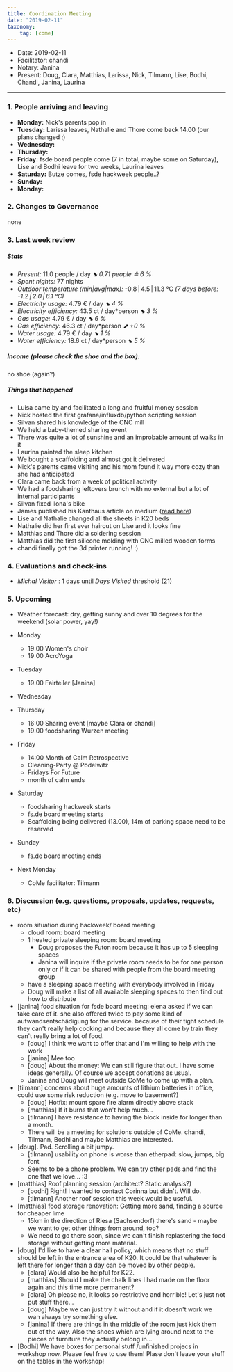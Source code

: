 ```yaml
---
title: Coordination Meeting
date: "2019-02-11"
taxonomy:
    tag: [come]
---
```


<!--
Hello facilitator/notary! Thank you for your services. Here is some advice for facilitating coordination meetings:
  - Prepare the meeting a bit beforehand (find out about evaluations, gas, electricity and water usages, waste collections, income, scheduled events). You can ask others to assist you.
  - Notify people 10 minutes before the meeting starts. (Watching the clock is not super fun, people will be grateful if you do it for them.)
  - Start at 10:00 sharp, or earlier if everyone is there. (Waiting is time-wasting, be a time-saver!)
  - If you don't want to take notes yourself ask someone else to take care of that. (This pad can easily be used to read from and write in simultaneously.)
  - Go through the ordered points in order, even if nothing has changed. (They are arranged to try and get the most relevant information to most people.)
  - Feel welcome to moderate conversation if off-topic or too detailed. (Are listeners interested? Are speakers satisfied? Can you identify a sub-group?)
  - Try to finish the meeting before 11:00. (There is always more to talk about and it's important for people to know that CoMes don't take forever.)
  - Leave the room once the meeting has ended. (This sends a clear signal to everyone else that they can also leave and get on with their day.)
  - Take care that the meeting minutes will be put to kanthaus.online. (If you don't know how to do it, ask someone to help you with it. But do it today!)
  - As soon as the minutes are online, empty the pad from all irrelevant things and get it ready for the next facilitator. (Only keep regular events such as CoMe, power hour, regular food pickups and such. Move the counter figures from 'last 7 days' to '7 days before that' and adjust the date to next week.)
  - Please indent list points with a double-space, not a tab-space: the pad has a bug when rendering markdown, adding extra lines. The resulting web-page looks spacey... not in a good way.
  - Have fun!
-->

- Date: 2019-02-11
- Facilitator: chandi
- Notary: Janina
- Present: Doug, Clara, Matthias, Larissa, Nick, Tilmann, Lise, Bodhi, Chandi, Janina, Laurina

----
<!-- 0. Minute of silence -->

### 1. People arriving and leaving
- **Monday:** Nick's parents pop in
- **Tuesday:** Larissa leaves, Nathalie and Thore come back 14.00 (our plans changed ;)
- **Wednesday:**
- **Thursday:**
- **Friday:** fsde board people come (7 in total, maybe some on Saturday), Lise and Bodhi leave for two weeks, Laurina leaves
- **Saturday:** Butze comes, fsde hackweek people..?
- **Sunday:**
- **Monday:**

### 2. Changes to Governance
none

### 3. Last week review
##### Stats
<!-- Read counters in heating room and append to water.csv and gas.csv in https://gitlab.com/kanthaus/kanthaus-public/tree/master/resourcesUsed, otherwise the script will complain -->
<!-- press the play button on https://gitlab.com/kanthaus/kanthaus-private/pipeline_schedules and it will print to #kanthaus-residence -->
- *Present:* 11.0 people / day _⬊  0.71 people ≙ 6 %_
- *Spent nights:* 77 nights
- *Outdoor temperature (min|avg|max):* -0.8 | 4.5 | 11.3 °C _(7 days before: -1.2 | 2.0 | 6.1 °C)_
- *Electricity usage:* 4.79 € / day _⬊ 4 %_
- *Electricity efficiency:* 43.5 ct / day*person _⬊ 3 %_
- *Gas usage:* 4.79 € / day _⬊ 6 %_
- *Gas efficiency:* 46.3 ct / day*person _⬈ +0 %_
- *Water usage:* 4.79 € / day _⬊ 1 %_
- *Water efficiency:* 18.6 ct / day*person _⬊ 5 %_



##### Income (please check the shoe and the box):
no shoe (again?)

##### Things that happened
- Luisa came by and facilitated a long and fruitful money session
- Nick hosted the first grafana/influxdb/python scripting session
- Silvan shared his knowledge of the CNC mill
- We held a baby-themed sharing event
- There was quite a lot of sunshine and an improbable amount of walks in it
- Laurina painted the sleep kitchen
- We bought a scaffolding and almost got it delivered
- Nick's parents came visiting and his mom found it way more cozy than she had anticipated
- Clara came back from a week of political activity
- We had a foodsharing leftovers brunch with no external but a lot of internal participants
- Silvan fixed Ilona's bike
- James published his Kanthaus article on medium ([read here](https://medium.com/@jamesmoulding/kanthaus-the-new-home-of-the-food-waste-fightback-2e6cbf9c9a29))
- Lise and Nathalie changed all the sheets in K20 beds
- Nathalie did her first ever haircut on Lise and it looks fine
- Matthias and Thore did a soldering session
- Matthias did the first silicone molding with CNC milled wooden forms
- chandi finally got the 3d printer running! :)

### 4. Evaluations and check-ins
- *Michal* _Visitor_ : 1 days until _Days Visited_ threshold (21)

### 5. Upcoming <!-- https://cloud.kanthaus.online/apps/calendar/ -->
- Weather forecast: dry, getting sunny and over 10 degrees for the weekend (solar power, yay!)
- Monday
    - 19:00 Women's choir
    - 19:00 AcroYoga
- Tuesday
    - 19:00 Fairteiler [Janina]
- Wednesday


- Thursday
    - 16:00 Sharing event [maybe Clara or chandi]
    - 19:00 foodsharing Wurzen meeting
- Friday
    - 14:00 Month of Calm Retrospective
    - Cleaning-Party @ Pödelwitz
    - Fridays For Future
    - month of calm ends
- Saturday
    - foodsharing hackweek starts
    - fs.de board meeting starts
    - Scaffolding being delivered (13.00), 14m of parking space need to be reserved
- Sunday
    - fs.de board meeting ends
- Next Monday
  - CoMe facilitator: Tilmann

### 6. Discussion (e.g. questions, proposals, updates, requests, etc) <!-- can also include discussions about cooking and heating -->
- room situation during hackweek/ board meeting
    - cloud room: board meeting
    - 1 heated private sleeping room: board meeting
        - Doug proposes the Futon room because it has up to 5 sleeping spaces
        - Janina will inquire if the private room needs to be for one person only or if it can be shared with people from the board meeting group
    - have a sleeping space meeting with everybody involved in Friday
    - Doug will make a list of all available sleeping spaces to then find out how to distribute
- [janina] food situation for fsde board meeting: elena asked if we can take care of it. she also offered twice to pay some kind of aufwandsentschädigung for the service. because of their tight schedule they can't really help cooking and because they all come by train they can't really bring a lot of food.
    - [doug] I think we want to offer that and I'm willing to help with the work
    - [janina] Mee too
    - [doug] About the money: We can still figure that out. I have some ideas generally. Of course we accept donations as usual.
    - Janina and Doug will meet outside CoMe to come up with a plan.
- [tilmann] concerns about huge amounts of lithium batteries in office, could use some risk reduction (e.g. move to basement?)
  - [doug] Hotfix: mount spare fire alarm directly above stack
  - [matthias] If it burns that won't help much...
  - [tilmann] I have resistance to having the block inside for longer than a month.
  - There will be a meeting for solutions outside of CoMe. chandi, Tilmann, Bodhi and maybe Matthias are interested.
- [doug]. Pad. Scrolling a bit jumpy.
  - [tilmann] usability on phone is worse than etherpad: slow, jumps, big font
  - Seems to be a phone problem. We can try other pads and find the one that we love... :3
- [matthias] Roof planning session (architect? Static analysis?)
    - [bodhi] Right! I wanted to contact Corinna but didn't. Will do.
    - [tilmann] Another roof session this week would be useful.
- [matthias] food storage renovation: Getting more sand, finding a source for cheaper lime
    - 15km in the direction of Riesa (Sachsendorf) there's sand - maybe we want to get other things from around, too?
    - We need to go there soon, since we can't finish replastering the food storage without getting more material.
- [doug] I'd like to have a clear hall policy, which means that no stuff should be left in the entrance area of K20. It could be that whatever is left there for longer than a day can be moved by other people.
    - [clara] Would also be helpful for K22.
    - [matthias] Should I make the chalk lines I had made on the floor again and this time more permanent?
    - [clara] Oh please no, it looks so restrictive and horrible! Let's just not put stuff there...
    - [doug] Maybe we can just try it without and if it doesn't work we wan always try something else.
    - [janina] If there are things in the middle of the room just kick them out of the way. Also the shoes which are lying around next to the pieces of furniture they actually belong in...
- [Bodhi] We have boxes for personal stuff /unfinished projecs in workshop now. Please feel free to use them! Plase don't leave your stuff on the tables in the workshop!
